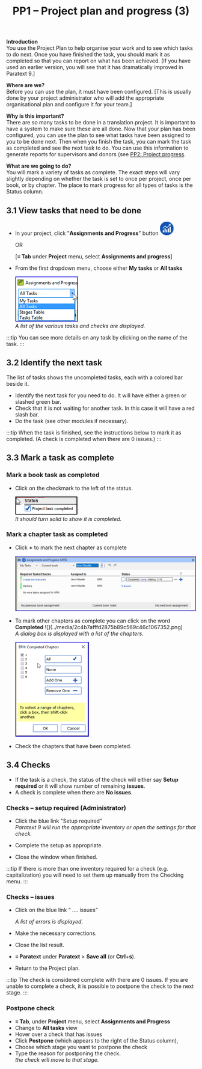 ﻿---
title: 3. PP1 – Project plan and progress (3)
--- 

**Introduction**  
You use the Project Plan to help organise your work and to see which tasks to do next. Once you have finished the task, you should mark it as completed so that you can report on what has been achieved. [If you have used an earlier version, you will see that it has dramatically improved in Paratext 9.]

**Where are we?**  
Before you can use the plan, it must have been configured. [This is usually done by your project administrator who will add the appropriate organisational plan and configure it for your team.]

**Why is this important?**  
There are so many tasks to be done in a translation project. It is important to have a system to make sure these are all done. Now that your plan has been configured, you can use the plan to see what tasks have been assigned to you to be done next. Then when you finish the task, you can mark the task as completed and see the next task to do. You can use this information to generate reports for supervisors and donors (see [PP2: Project progress](6.PP2.md).

**What are we going to do?**  
You will mark a variety of tasks as complete. The exact steps will vary slightly depending on whether the task is set to once per project, once per book, or by chapter. The place to mark progress for all types of tasks is the Status column.

## 3.1 View tasks that need to be done
-   In your project, click "**Assignments and Progress**" button ![](../media/03751d97bff94e04afee1ef9c87c4d22.png)

    OR

    [**≡ Tab** under **Project** menu, select **Assignments and progress**]

-   From the first dropdown menu, choose either **My tasks** or **All tasks**

    ![](../media/88de36d54c509d1316babd1b7253efc5.png)  
    *A list of the various tasks and checks are displayed.*

:::tip
You can see more details on any task by clicking on the name of the task.
:::

## 3.2 Identify the next task
The list of tasks shows the uncompleted tasks, each with a colored bar beside it.

-   Identify the next task for you need to do. It will have either a green or slashed green bar.
-   Check that it is not waiting for another task. In this case it will have a red slash bar.
-   Do the task (see other modules if necessary).

:::tip
When the task is finished, see the instructions below to mark it as completed. (A check is completed when there are 0 issues.)
:::

## 3.3 Mark a task as complete
### Mark a book task as completed
-   Click on the checkmark to the left of the status.

    ![](../media/e7f0dce290e93fc005ea761da0f7ed23.png)  
    *It should turn solid to show it is completed.*

### Mark a chapter task as completed
-   Click **+** to mark the next chapter as complete

    ![](../media/d6dc2e25549769d056778dfb6449a9e1.png)

-   To mark other chapters as complete you can click on the word **Completed**
    !\[\](../media/2c4b7afffd2875b89c569c46c1067352.png)  
    *A dialog box is displayed with a list of the chapters*.

    ![](../media/7efa90ca176b6af0392c215d30acdb51.png)

-   Check the chapters that have been completed.

## 3.4 Checks
-   If the task is a check, the status of the check will either say **Setup required** or it will show number of remaining **issues**.
-   A check is complete when there are **No issues**.

### Checks – setup required (Administrator)
-   Click the blue link "Setup required"  
    *Paratext 9 will run the appropriate inventory or open the settings for that check.*

-   Complete the setup as appropriate.
-   Close the window when finished.

:::tip
If there is more than one inventory required for a check (e.g. capitalization) you will need to set them up manually from the Checking menu.
:::

### Checks – issues
-   Click on the blue link “ …. issues”

    *A list of errors is displayed.*

-   Make the necessary corrections.
-   Close the list result.
-   **≡ Paratext** under **Paratext** \> **Save all** (or **Ctrl**+**s**).
-   Return to the Project plan.

:::tip
The check is considered complete with there are 0 issues. If you are unable to complete a check, it is possible to postpone the check to the next stage.
:::

### Postpone check
-   **≡ Tab**, under **Project** menu, select **Assignments and Progress**
-   Change to **All tasks** view
-   Hover over a check that has issues
-   Click **Postpone** (which appears to the right of the Status column),
-   Choose which stage you want to postpone the check
-   Type the reason for postponing the check.  
    *the check will move to that stage.*

